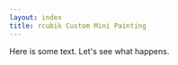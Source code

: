 ```yaml
---
layout: index
title: rcubik Custom Mini Painting
---
```

Here is some text. Let's see what happens.
